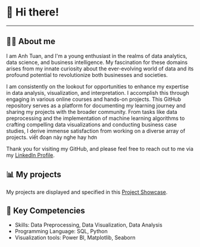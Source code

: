 # 👋 Hi there!
<hr>

## 👨‍💻 About me

I am Anh Tuan, and I'm a young enthusiast in the realms of data analytics, data science, and business intelligence. My fascination for these domains arises from my innate curiosity about the ever-evolving world of data and its profound potential to revolutionize both businesses and societies.

I am consistently on the lookout for opportunities to enhance my expertise in data analysis, visualization, and interpretation. I accomplish this through engaging in various online courses and hands-on projects. This GitHub repository serves as a platform for documenting my learning journey and sharing my projects with the broader community. From tasks like data preprocessing and the implementation of machine learning algorithms to crafting compelling data visualizations and conducting business case studies, I derive immense satisfaction from working on a diverse array of projects. viết đoạn này nghe hay hơn

Thank you for visiting my GitHub, and please feel free to reach out to me via my [LinkedIn Profile](https://www.linkedin.com/in/maianhtuan0811/).

## 📊 My projects

My projects are displayed and specified in this [Project Showcase](https://github.com/nam-anh-21/Project-Showcase).

## 📌 Key Competencies

- Skills: Data Preprocessing, Data Visualization, Data Analysis
- Programming Language: SQL, Python
- Visualization tools: Power BI, Matplotlib, Seaborn
